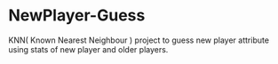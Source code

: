 # NewPlayer-Guess
KNN( Known Nearest Neighbour ) project to guess new player attribute using stats of new player and older players.
